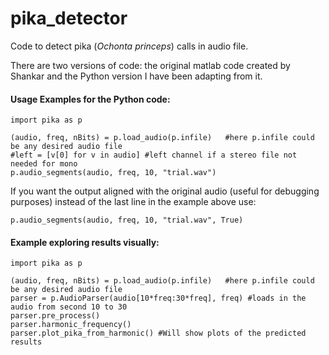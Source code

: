 # pika_detector 
Code to detect pika (*Ochonta princeps*) calls in audio file.

There are two versions of code: the original matlab code created by Shankar and the Python version I have been adapting from it.

#### Usage Examples for the Python code:
    
    import pika as p
    
    (audio, freq, nBits) = p.load_audio(p.infile)   #here p.infile could be any desired audio file
    #left = [v[0] for v in audio] #left channel if a stereo file not needed for mono
    p.audio_segments(audio, freq, 10, "trial.wav") 

If you want the output aligned with the original audio (useful for debugging purposes) instead of the 
last line in the example above use:

    p.audio_segments(audio, freq, 10, "trial.wav", True)


#### Example exploring results visually:

    import pika as p
    
    (audio, freq, nBits) = p.load_audio(p.infile)   #here p.infile could be any desired audio file
    parser = p.AudioParser(audio[10*freq:30*freq], freq) #loads in the audio from second 10 to 30
    parser.pre_process()
    parser.harmonic_frequency()
    parser.plot_pika_from_harmonic() #Will show plots of the predicted results


